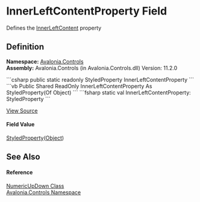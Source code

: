 # InnerLeftContentProperty Field


Defines the <a href="P_Avalonia_Controls_NumericUpDown_InnerLeftContent">InnerLeftContent</a> property



## Definition
**Namespace:** <a href="N_Avalonia_Controls">Avalonia.Controls</a>  
**Assembly:** Avalonia.Controls (in Avalonia.Controls.dll) Version: 11.2.0

<Tabs groupId="api-code-preview">
<TabItem value="csharp" label="C#">
```csharp
public static readonly StyledProperty<Object?> InnerLeftContentProperty
```
</TabItem>
<TabItem value="vb" label="VB">
```vb
Public Shared ReadOnly InnerLeftContentProperty As StyledProperty(Of Object)
```
</TabItem>
<TabItem value="fsharp" label="F#">
```fsharp
static val InnerLeftContentProperty: StyledProperty<Object>
```
</TabItem>
</Tabs>



<a href="https://github.com/AvaloniaUI/Avalonia/tree/master/src/Avalonia.Controls/NumericUpDown/NumericUpDown.cs" title="View the source code">View Source</a>



#### Field Value
<a href="T_Avalonia_StyledProperty_1">StyledProperty</a>(<a href="https://learn.microsoft.com/dotnet/api/system.object" target="_blank" rel="noopener noreferrer">Object</a>)

## See Also


#### Reference
<a href="T_Avalonia_Controls_NumericUpDown">NumericUpDown Class</a>  
<a href="N_Avalonia_Controls">Avalonia.Controls Namespace</a>  
